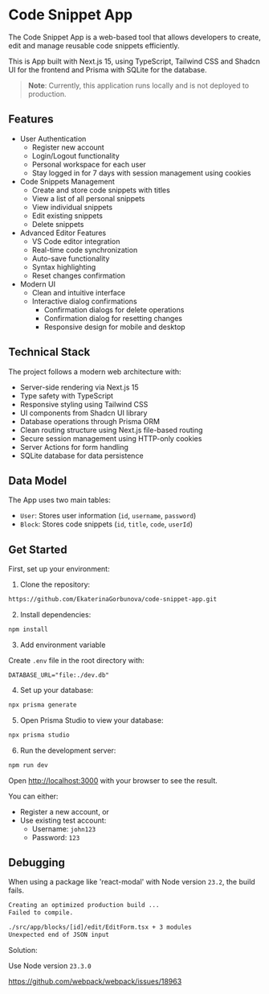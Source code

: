 # Code Snippet App
The Code Snippet App is a web-based tool that allows developers to create, edit and manage reusable code snippets efficiently.

This is App built with Next.js 15, using TypeScript, Tailwind CSS and Shadcn UI for the frontend and Prisma with SQLite for the database.

> **Note**: Currently, this application runs locally and is not deployed to production.

## Features
- User Authentication
  - Register new account
  - Login/Logout functionality
  - Personal workspace for each user
  - Stay logged in for 7 days with session management using cookies
- Code Snippets Management
  - Create and store code snippets with titles
  - View a list of all personal snippets
  - View individual snippets
  - Edit existing snippets
  - Delete snippets
- Advanced Editor Features
  - VS Code editor integration
  - Real-time code synchronization
  - Auto-save functionality
  - Syntax highlighting
  - Reset changes confirmation
- Modern UI
  - Clean and intuitive interface
  - Interactive dialog confirmations
    - Confirmation dialogs for delete operations
    - Confirmation dialog for resetting changes
    - Responsive design for mobile and desktop

## Technical Stack
The project follows a modern web architecture with:
- Server-side rendering via Next.js 15
- Type safety with TypeScript
- Responsive styling using Tailwind CSS
- UI components from Shadcn UI library
- Database operations through Prisma ORM
- Clean routing structure using Next.js file-based routing
- Secure session management using HTTP-only cookies
- Server Actions for form handling
- SQLite database for data persistence

## Data Model
The App uses two main tables:
- `User`: Stores user information (`id`, `username`, `password`)
- `Block`: Stores code snippets (`id`, `title`, `code`, `userId`)

## Get Started

First, set up your environment:

1. Clone the repository:
```bash
https://github.com/EkaterinaGorbunova/code-snippet-app.git
```

2. Install dependencies:
```bash
npm install
```

3. Add environment variable

Create `.env` file in the root directory with:
```
DATABASE_URL="file:./dev.db"
```

4. Set up your database:
```bash
npx prisma generate
```

5. Open Prisma Studio to view your database: 
```bash
npx prisma studio
```

6. Run the development server:
```bash
npm run dev
```

Open [http://localhost:3000](http://localhost:3000) with your browser to see the result.

You can either:
- Register a new account, or
- Use existing test account:
  - Username: `john123`
  - Password: `123`

## Debugging

When using a package like 'react-modal' with Node version `23.2`, the build fails.

```bash
Creating an optimized production build ...
Failed to compile.

./src/app/blocks/[id]/edit/EditForm.tsx + 3 modules
Unexpected end of JSON input
```

Solution:

Use Node version `23.3.0`

https://github.com/webpack/webpack/issues/18963
